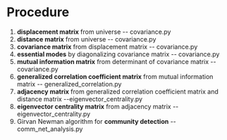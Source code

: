 # Procedure
1. **displacement matrix** from universe -- covariance.py
2. **distance matrix** from universe -- covariance.py
3. **covariance matrix** from displacement matrix -- covariance.py
4. **essential modes** by diagonalizing covariance matrix -- covariance.py
5. **mutual information matrix** from determinant of covariance matrix -- covariance.py
6. **generalized correlation coefficient matrix** from mutual information matrix -- generalized_correlation.py
7. **adjacency matrix** from generalized correlation coefficient matrix and distance matrix --eigenvector_centrality.py
8. **eigenvector centrality matrix** from adjacency matrix --eigenvector_centrality.py
9. Girvan Newman algorithm for **community detection** -- comm_net_analysis.py

